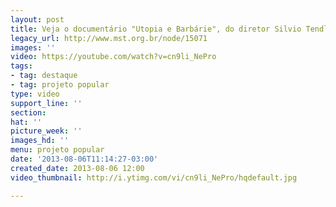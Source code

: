 ```yaml
---
layout: post
title: Veja o documentário "Utopia e Barbárie", do diretor Silvio Tendler
legacy_url: http://www.mst.org.br/node/15071
images: ''
video: https://youtube.com/watch?v=cn9li_NePro
tags:
- tag: destaque
- tag: projeto popular
type: video
support_line: ''
section: 
hat: ''
picture_week: ''
images_hd: ''
menu: projeto popular
date: '2013-08-06T11:14:27-03:00'
created_date: 2013-08-06 12:00
video_thumbnail: http://i.ytimg.com/vi/cn9li_NePro/hqdefault.jpg

---
```

<p>&nbsp;</p><p style="text-align: center;"><object data="http://www.youtube.com/v/cn9li_NePro&amp;feature" type="application/x-shockwave-flash" height="500" width="600"><param name="data" value="http://www.youtube.com/v/cn9li_NePro&amp;feature"><param name="src" value="http://www.youtube.com/v/cn9li_NePro&amp;feature"></object></p>
